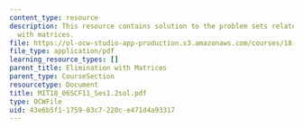 ```yaml
---
content_type: resource
description: This resource contains solution to the problem sets related to elimination
  with matrices.
file: https://ol-ocw-studio-app-production.s3.amazonaws.com/courses/18-06sc-linear-algebra-fall-2011/43e6b5f1175983c7220ce471d4a93317_MIT18_06SCF11_Ses1.2sol.pdf
file_type: application/pdf
learning_resource_types: []
parent_title: Elimination with Matrices
parent_type: CourseSection
resourcetype: Document
title: MIT18_06SCF11_Ses1.2sol.pdf
type: OCWFile
uid: 43e6b5f1-1759-83c7-220c-e471d4a93317
---
```

